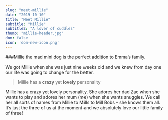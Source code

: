 ```yaml
---
slug: "meet-millie"
date: "2019-10-10"
title: "Meet Millie"
subtitle: "Millie"
subtitle2: "A lover of cuddles"
thumb: "millie-header.jpg"
dom: false
icon: 'dom-new-icon.png'
---
```


###Millie the mad mini dog is the perfect addition to Emma’s family. 

We got Millie when she was just nine weeks old and we knew from day one our life was going to change for the better. 

> Millie has a **crazy** yet **lovely** personality

Millie has a crazy yet lovely personality. She adores her dad Zac when she wants to play and adores her mum (me) when she wants snuggles. We call her all sorts of names from Millie to Mills to Mill Bobs – she knows them all. It’s just the three of us at the moment and we absolutely love our little family of three!